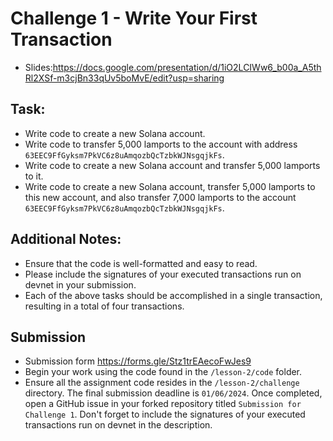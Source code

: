 # Challenge 1 - Write Your First Transaction

- Slides:https://docs.google.com/presentation/d/1iO2LCIWw6_b00a_A5thRl2XSf-m3cjBn33qUv5boMvE/edit?usp=sharing

## Task:
- Write code to create a new Solana account.
- Write code to transfer 5,000 lamports to the account with address `63EEC9FfGyksm7PkVC6z8uAmqozbQcTzbkWJNsgqjkFs`.
- Write code to create a new Solana account and transfer 5,000 lamports to it.
- Write code to create a new Solana account, transfer 5,000 lamports to this new account, and also transfer 7,000 lamports to the account `63EEC9FfGyksm7PkVC6z8uAmqozbQcTzbkWJNsgqjkFs`.

## Additional Notes:
- Ensure that the code is well-formatted and easy to read.
- Please include the signatures of your executed transactions run on devnet in your submission.
- Each of the above tasks should be accomplished in a single transaction, resulting in a total of four transactions.

## Submission
- Submission form https://forms.gle/Stz1trEAecoFwJes9
- Begin your work using the code found in the `/lesson-2/code` folder.
- Ensure all the assignment code resides in the `/lesson-2/challenge` directory. The final submission deadline is `01/06/2024`.
Once completed, open a GitHub issue in your forked repository titled `Submission for Challenge 1`. Don't forget to include the signatures of your executed transactions run on devnet in the description.